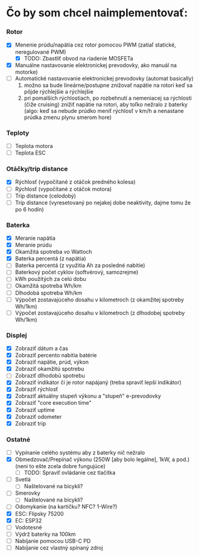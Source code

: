 # Čo by som chcel naimplementovať:

### Rotor
- [x] Menenie prúdu/napätia cez rotor pomocou PWM (zatiaľ statické, neregulované PWM)
  - [x] TODO: Zbastliť obvod na riadenie MOSFETa
- [x] Manuálne nastavovanie elektronickej prevodovky, ako manuál na motorke)
- [ ] Automatické nastavovanie elektronickej prevodovky (automat basically)
  1. možno sa bude lineárne/postupne znižovať napätie na rotori keď sa pôjde rýchlejšie a rýchlejšie
  2. pri pomalších rýchlostiach, po rozbehnutí a nemeniacej sa rýchlosti (čiže cruising) znížiť napätie na rotori, aby toľko nežralo z baterky (algo: keď sa nebude prúdko meniť rýchlosť v km/h a nenastane prúdka zmenu plynu smerom hore)

### Teploty
- [ ] Teplota motora
- [ ] Teplota ESC

### Otáčky/trip distance
- [x] Rýchlosť (vypočítané z otáčok predného kolesa)
- [ ] Rýchlosť (vypočítané z otáčok motora)
- [ ] Trip distance (celodobý)
- [ ] Trip distance (vyresetovaný po nejakej dobe neaktivity, dajme tomu že po 6 hodín)

### Baterka
- [x] Meranie napätia
- [x] Meranie prúdu
- [x] Okamžitá spotreba vo Wattoch
- [x] Baterka percentá (z napätia)
- [ ] Baterka percentá (z využitia Ah za posledné nabitie)
- [ ] Baterkový počet cyklov (softvérový, samozrejme)
- [ ] kWh použitých za celú dobu
- [ ] Okamžitá spotreba Wh/km
- [ ] Dlhodobá spotreba Wh/km
- [ ] Výpočet zostavajúceho dosahu v kilometroch (z okamžitej spotreby Wh/1km)
- [ ] Výpočet zostavajúceho dosahu v kilometroch (z dlhodobej spotreby Wh/1km)

### Displej
- [x] Zobraziť dátum a čas
- [x] Zobraziť percento nabitia batérie
- [x] Zobraziť napätie, prúd, výkon
- [x] Zobraziť okamžitú spotrebu
- [ ] Zobraziť dlhodobú spotrebu
- [x] Zobraziť indikátor či je rotor napájaný (treba spraviť lepší indikátor)
- [x] Zobraziť rýchlosť
- [x] Zobraziť aktuálny stupeň výkonu a "stupeň" e-prevodovky
- [x] Zobraziť "core execution time"
- [x] Zobraziť uptime
- [x] Zobraziť odometer
- [x] Zobraziť trip

### Ostatné
- [ ] Vypínanie celého systému aby z baterky nič nežralo
- [x] Obmedzovač/Prepínač výkonu (250W [aby bolo legálne], 1kW, a pod.) (neni to ešte zcela dobre fungujúce)
  - [ ] TODO: Spraviť ovládanie cez tlačítka
- [ ] Svetlá
  - [ ] Naštelované na bicykli?
- [ ] Smerovky
  - [ ] Naštelované na bicykli?
- [ ] Odomykanie (na kartičku? NFC? 1-Wire?)
- [x] ESC: Flipsky 75200
- [x] EC:  ESP32
- [ ] Vodotesné
- [ ] Výdrž baterky na 100km
- [ ] Nabíjanie pomocou USB-C PD
- [ ] Nabíjanie cez vlastný spínaný zdroj
